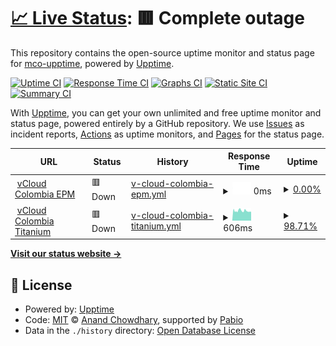 # [📈 Live Status](https://mco-upptime.github.io/upptime): <!--live status--> **🟥 Complete outage**

This repository contains the open-source uptime monitor and status page for [mco-upptime](https://mco-upptime.github.io/upptime), powered by [Upptime](https://github.com/upptime/upptime).

[![Uptime CI](https://github.com/mco-mco-mco-mic-mco/upptime/workflows/Uptime%20CI/badge.svg)](https://github.com/mco-mco-mco-mic-mco/upptime/actions?query=workflow%3A%22Uptime+CI%22)
[![Response Time CI](https://github.com/mco-mco-mco-mic-mco/upptime/workflows/Response%20Time%20CI/badge.svg)](https://github.com/mco-mco-mco-mic-mco/upptime/actions?query=workflow%3A%22Response+Time+CI%22)
[![Graphs CI](https://github.com/mco-mco-mco-mic-mco/upptime/workflows/Graphs%20CI/badge.svg)](https://github.com/mco-mco-mco-mic-mco/upptime/actions?query=workflow%3A%22Graphs+CI%22)
[![Static Site CI](https://github.com/mco-mco-mco-mic-mco/upptime/workflows/Static%20Site%20CI/badge.svg)](https://github.com/mco-mco-mco-mic-mco/upptime/actions?query=workflow%3A%22Static+Site+CI%22)
[![Summary CI](https://github.com/mco-mco-mco-mic-mco/upptime/workflows/Summary%20CI/badge.svg)](https://github.com/mco-mco-mco-mic-mco/upptime/actions?query=workflow%3A%22Summary+CI%22)

With [Upptime](https://upptime.js.org), you can get your own unlimited and free uptime monitor and status page, powered entirely by a GitHub repository. We use [Issues](https://github.com/mco-upptime/upptime/issues) as incident reports, [Actions](https://github.com/mco-mco-mco-mco-mic-mco/upptime/actions) as uptime monitors, and [Pages](https://mco-upptime.github.io/upptime) for the status page.

<!--start: status pages-->
<!-- This summary is generated by Upptime (https://github.com/upptime/upptime) -->
<!-- Do not edit this manually, your changes will be overwritten -->
<!-- prettier-ignore -->
| URL | Status | History | Response Time | Uptime |
| --- | ------ | ------- | ------------- | ------ |
| <img alt="" src="https://icons.duckduckgo.com/ip3/cloud.r02.co.tigobusiness.com.ico" height="13"> [vCloud Colombia EPM](https://cloud.r02.co.tigobusiness.com/) | 🟥 Down | [v-cloud-colombia-epm.yml](https://github.com/mic-mco/upptime/commits/HEAD/history/v-cloud-colombia-epm.yml) | <details><summary><img alt="Response time graph" src="./graphs/v-cloud-colombia-epm/response-time-week.png" height="20"> 0ms</summary><br><a href="https://mic-mco.github.io/upptime/history/v-cloud-colombia-epm"><img alt="Response time 0" src="https://img.shields.io/endpoint?url=https%3A%2F%2Fraw.githubusercontent.com%2Fmic-mco%2Fupptime%2FHEAD%2Fapi%2Fv-cloud-colombia-epm%2Fresponse-time.json"></a><br><a href="https://mic-mco.github.io/upptime/history/v-cloud-colombia-epm"><img alt="24-hour response time 0" src="https://img.shields.io/endpoint?url=https%3A%2F%2Fraw.githubusercontent.com%2Fmic-mco%2Fupptime%2FHEAD%2Fapi%2Fv-cloud-colombia-epm%2Fresponse-time-day.json"></a><br><a href="https://mic-mco.github.io/upptime/history/v-cloud-colombia-epm"><img alt="7-day response time 0" src="https://img.shields.io/endpoint?url=https%3A%2F%2Fraw.githubusercontent.com%2Fmic-mco%2Fupptime%2FHEAD%2Fapi%2Fv-cloud-colombia-epm%2Fresponse-time-week.json"></a><br><a href="https://mic-mco.github.io/upptime/history/v-cloud-colombia-epm"><img alt="30-day response time 0" src="https://img.shields.io/endpoint?url=https%3A%2F%2Fraw.githubusercontent.com%2Fmic-mco%2Fupptime%2FHEAD%2Fapi%2Fv-cloud-colombia-epm%2Fresponse-time-month.json"></a><br><a href="https://mic-mco.github.io/upptime/history/v-cloud-colombia-epm"><img alt="1-year response time 0" src="https://img.shields.io/endpoint?url=https%3A%2F%2Fraw.githubusercontent.com%2Fmic-mco%2Fupptime%2FHEAD%2Fapi%2Fv-cloud-colombia-epm%2Fresponse-time-year.json"></a></details> | <details><summary><a href="https://mic-mco.github.io/upptime/history/v-cloud-colombia-epm">0.00%</a></summary><a href="https://mic-mco.github.io/upptime/history/v-cloud-colombia-epm"><img alt="All-time uptime 0.00%" src="https://img.shields.io/endpoint?url=https%3A%2F%2Fraw.githubusercontent.com%2Fmic-mco%2Fupptime%2FHEAD%2Fapi%2Fv-cloud-colombia-epm%2Fuptime.json"></a><br><a href="https://mic-mco.github.io/upptime/history/v-cloud-colombia-epm"><img alt="24-hour uptime 0.00%" src="https://img.shields.io/endpoint?url=https%3A%2F%2Fraw.githubusercontent.com%2Fmic-mco%2Fupptime%2FHEAD%2Fapi%2Fv-cloud-colombia-epm%2Fuptime-day.json"></a><br><a href="https://mic-mco.github.io/upptime/history/v-cloud-colombia-epm"><img alt="7-day uptime 0.00%" src="https://img.shields.io/endpoint?url=https%3A%2F%2Fraw.githubusercontent.com%2Fmic-mco%2Fupptime%2FHEAD%2Fapi%2Fv-cloud-colombia-epm%2Fuptime-week.json"></a><br><a href="https://mic-mco.github.io/upptime/history/v-cloud-colombia-epm"><img alt="30-day uptime 0.00%" src="https://img.shields.io/endpoint?url=https%3A%2F%2Fraw.githubusercontent.com%2Fmic-mco%2Fupptime%2FHEAD%2Fapi%2Fv-cloud-colombia-epm%2Fuptime-month.json"></a><br><a href="https://mic-mco.github.io/upptime/history/v-cloud-colombia-epm"><img alt="1-year uptime 0.00%" src="https://img.shields.io/endpoint?url=https%3A%2F%2Fraw.githubusercontent.com%2Fmic-mco%2Fupptime%2FHEAD%2Fapi%2Fv-cloud-colombia-epm%2Fuptime-year.json"></a></details>
| <img alt="" src="https://icons.duckduckgo.com/ip3/cloud.r01.co.tigobusiness.com.ico" height="13"> [vCloud Colombia Titanium](https://cloud.r01.co.tigobusiness.com/) | 🟥 Down | [v-cloud-colombia-titanium.yml](https://github.com/mic-mco/upptime/commits/HEAD/history/v-cloud-colombia-titanium.yml) | <details><summary><img alt="Response time graph" src="./graphs/v-cloud-colombia-titanium/response-time-week.png" height="20"> 606ms</summary><br><a href="https://mic-mco.github.io/upptime/history/v-cloud-colombia-titanium"><img alt="Response time 975" src="https://img.shields.io/endpoint?url=https%3A%2F%2Fraw.githubusercontent.com%2Fmic-mco%2Fupptime%2FHEAD%2Fapi%2Fv-cloud-colombia-titanium%2Fresponse-time.json"></a><br><a href="https://mic-mco.github.io/upptime/history/v-cloud-colombia-titanium"><img alt="24-hour response time 565" src="https://img.shields.io/endpoint?url=https%3A%2F%2Fraw.githubusercontent.com%2Fmic-mco%2Fupptime%2FHEAD%2Fapi%2Fv-cloud-colombia-titanium%2Fresponse-time-day.json"></a><br><a href="https://mic-mco.github.io/upptime/history/v-cloud-colombia-titanium"><img alt="7-day response time 606" src="https://img.shields.io/endpoint?url=https%3A%2F%2Fraw.githubusercontent.com%2Fmic-mco%2Fupptime%2FHEAD%2Fapi%2Fv-cloud-colombia-titanium%2Fresponse-time-week.json"></a><br><a href="https://mic-mco.github.io/upptime/history/v-cloud-colombia-titanium"><img alt="30-day response time 1248" src="https://img.shields.io/endpoint?url=https%3A%2F%2Fraw.githubusercontent.com%2Fmic-mco%2Fupptime%2FHEAD%2Fapi%2Fv-cloud-colombia-titanium%2Fresponse-time-month.json"></a><br><a href="https://mic-mco.github.io/upptime/history/v-cloud-colombia-titanium"><img alt="1-year response time 975" src="https://img.shields.io/endpoint?url=https%3A%2F%2Fraw.githubusercontent.com%2Fmic-mco%2Fupptime%2FHEAD%2Fapi%2Fv-cloud-colombia-titanium%2Fresponse-time-year.json"></a></details> | <details><summary><a href="https://mic-mco.github.io/upptime/history/v-cloud-colombia-titanium">98.71%</a></summary><a href="https://mic-mco.github.io/upptime/history/v-cloud-colombia-titanium"><img alt="All-time uptime 99.78%" src="https://img.shields.io/endpoint?url=https%3A%2F%2Fraw.githubusercontent.com%2Fmic-mco%2Fupptime%2FHEAD%2Fapi%2Fv-cloud-colombia-titanium%2Fuptime.json"></a><br><a href="https://mic-mco.github.io/upptime/history/v-cloud-colombia-titanium"><img alt="24-hour uptime 98.40%" src="https://img.shields.io/endpoint?url=https%3A%2F%2Fraw.githubusercontent.com%2Fmic-mco%2Fupptime%2FHEAD%2Fapi%2Fv-cloud-colombia-titanium%2Fuptime-day.json"></a><br><a href="https://mic-mco.github.io/upptime/history/v-cloud-colombia-titanium"><img alt="7-day uptime 98.71%" src="https://img.shields.io/endpoint?url=https%3A%2F%2Fraw.githubusercontent.com%2Fmic-mco%2Fupptime%2FHEAD%2Fapi%2Fv-cloud-colombia-titanium%2Fuptime-week.json"></a><br><a href="https://mic-mco.github.io/upptime/history/v-cloud-colombia-titanium"><img alt="30-day uptime 99.56%" src="https://img.shields.io/endpoint?url=https%3A%2F%2Fraw.githubusercontent.com%2Fmic-mco%2Fupptime%2FHEAD%2Fapi%2Fv-cloud-colombia-titanium%2Fuptime-month.json"></a><br><a href="https://mic-mco.github.io/upptime/history/v-cloud-colombia-titanium"><img alt="1-year uptime 99.78%" src="https://img.shields.io/endpoint?url=https%3A%2F%2Fraw.githubusercontent.com%2Fmic-mco%2Fupptime%2FHEAD%2Fapi%2Fv-cloud-colombia-titanium%2Fuptime-year.json"></a></details>

<!--end: status pages-->

[**Visit our status website →**](https://mco-upptime.github.io/upptime)

## 📄 License

- Powered by: [Upptime](https://github.com/upptime/upptime)
- Code: [MIT](./LICENSE) © [Anand Chowdhary](https://anandchowdhary.com), supported by [Pabio](https://pabio.com)
- Data in the `./history` directory: [Open Database License](https://opendatacommons.org/licenses/odbl/1-0/)
